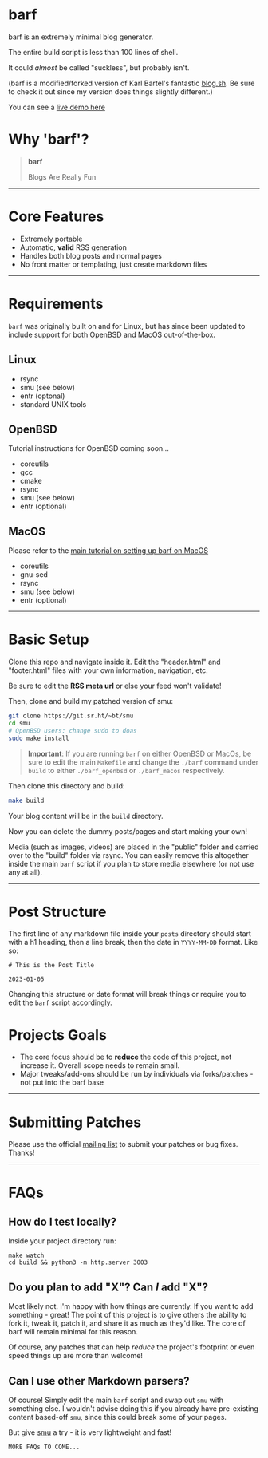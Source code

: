 # barf

barf is an extremely minimal blog generator.

The entire build script is less than 100 lines of shell.

It could *almost* be called "suckless", but probably isn't.

(barf is a modified/forked version of Karl Bartel's fantastic [blog.sh](https://github.com/karlb/karl.berlin). Be sure to check it out since my version does things slightly different.)

You can see a [live demo here](https://barf.bt.ht)

# Why 'barf'?

> **barf**
>
> Blogs Are Really Fun

---

# Core Features

- Extremely portable
- Automatic, **valid** RSS generation
- Handles both blog posts and normal pages
- No front matter or templating, just create markdown files

---

# Requirements

`barf` was originally built on and for Linux, but has since been updated to
include support for both OpenBSD and MacOS out-of-the-box.

## Linux

- rsync
- smu (see below)
- entr (optonal)
- standard UNIX tools

## OpenBSD

Tutorial instructions for OpenBSD coming soon...

- coreutils
- gcc
- cmake
- rsync
- smu (see below)
- entr (optional)

## MacOS

Please refer to the [main tutorial on setting up barf on
MacOS](https://barf.bt.ht/macos)

- coreutils
- gnu-sed
- rsync
- smu (see below)
- entr (optional)

---

# Basic Setup

Clone this repo and navigate inside it. Edit the "header.html" and "footer.html" files with your own information, navigation, etc. 

Be sure to edit the **RSS meta url** or else your feed won't validate!

Then, clone and build my patched version of smu:

```sh
git clone https://git.sr.ht/~bt/smu
cd smu
# OpenBSD users: change sudo to doas
sudo make install
```

> **Important**: If you are running `barf` on either OpenBSD or MacOs, be sure
to edit the main `Makefile` and change the `./barf` command under `build` to
either `./barf_openbsd` or `./barf_macos` respectively.

Then clone this directory and build:

```sh
make build
```

Your blog content will be in the `build` directory.

Now you can delete the dummy posts/pages and start making your own!

Media (such as images, videos) are placed in the "public" folder and carried over to the "build" folder via rsync. You can easily remove this altogether inside the main `barf` script if you plan to store media elsewhere (or not use any at all).

---

# Post Structure

The first line of any markdown file inside your `posts` directory should start
with a h1 heading, then a line break, then the date in `YYYY-MM-DD` format.
Like so:

```
# This is the Post Title

2023-01-05
```

Changing this structure or date format will break things or require you to edit
the `barf` script accordingly.

# Projects Goals

- The core focus should be to **reduce** the code of this project, not increase it. Overall scope needs to remain small.
- Major tweaks/add-ons should be run by individuals via forks/patches - not put into the barf base

---

# Submitting Patches

Please use the official [mailing list](https://lists.sr.ht/~bt/barf) to submit
your patches or bug fixes. Thanks!

---

# FAQs

## How do I test locally?

Inside your project directory run:

```
make watch
cd build && python3 -m http.server 3003
```

## Do you plan to add "X"? Can *I* add "X"?

Most likely not. I'm happy with how things are currently. If you want to add something - great! The point of this project is to give others the ability to fork it, tweak it, patch it, and share it as much as they'd like. The core of barf will remain minimal for this reason.

Of course, any patches that can help *reduce* the project's footprint or even speed things up are more than welcome!

## Can I use other Markdown parsers?

Of course! Simply edit the main `barf` script and swap out `smu` with something else. I wouldn't advise doing this if you already have pre-existing content based-off `smu`, since this could break some of your pages.

But give [smu](https://git.sr.ht/~bt/smu) a try - it is very lightweight and fast!

```
MORE FAQs TO COME...
```
